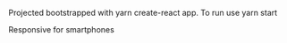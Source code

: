 Projected bootstrapped with yarn create-react app.
To run use yarn start

Responsive for smartphones
